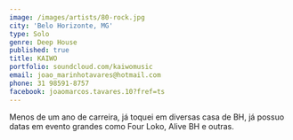 ```yaml
---
image: /images/artists/80-rock.jpg
city: 'Belo Horizonte, MG'
type: Solo
genre: Deep House
published: true
title: KAIWO
portfolio: soundcloud.com/kaiwomusic
email: joao_marinhotavares@hotmail.com
phone: 31 98591-8757
facebook: joaomarcos.tavares.10?fref=ts
---
```

Menos de um ano de carreira, já toquei em diversas casa de BH, já possuo datas em evento grandes como Four Loko, Alive BH e outras.
